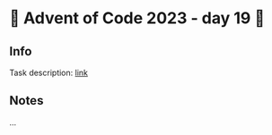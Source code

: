 # 🎄 Advent of Code 2023 - day 19 🎄

## Info

Task description: [link](https://adventofcode.com/2023/day/19)

## Notes

...
